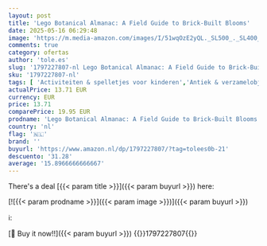```yaml
---
layout: post
title: 'Lego Botanical Almanac: A Field Guide to Brick-Built Blooms'
date: 2025-05-16 06:29:48
image: 'https://m.media-amazon.com/images/I/51wqOzE2yQL._SL500_._SL400_.jpg'
comments: true
category: ofertas
author: 'tole.es'
slug: '1797227807-nl Lego Botanical Almanac: A Field Guide to Brick-Built Blooms'
sku: '1797227807-nl'
tags: [ 'Activiteiten & spelletjes voor kinderen','Antiek & verzamelobjecten','Biologische wetenschappen','Bloemen','Bloemschikken & kunstnijverheid','Boeken','Engelstalige boeken','Featured Categories','Hobbys & spellen voor jongvolwassenen','Hobbys, kunstnijverheid & huis','Kinderboeken','Kunstnijverheid & hobbys','Natuur & ecologie','Planten','Plantkunde','Tieners & jongvolwassenen','Tuinieren & landschapsontwerp','Tuinieren met bloemen','Wetenschap, natuur & wiskunde','🇳🇱', ]
actualPrice: 13.71 EUR
currency: EUR
price: 13.71
comparePrice: 19.95 EUR
prodname: 'Lego Botanical Almanac: A Field Guide to Brick-Built Blooms'
country: 'nl'
flag: '🇳🇱'
brand: ''
buyurl: 'https://www.amazon.nl/dp/1797227807/?tag=tolees0b-21'
descuento: '31.28'
average: '15.8966666666667'
---
```


There's a deal [{{< param title >}}]({{< param buyurl >}})  here:

[![{{< param prodname >}}]({{< param image >}})]({{< param buyurl >}})

ℹ️:


[🛒 Buy it now!!]({{< param buyurl >}})
{{<world>}}1797227807{{</world>}}
